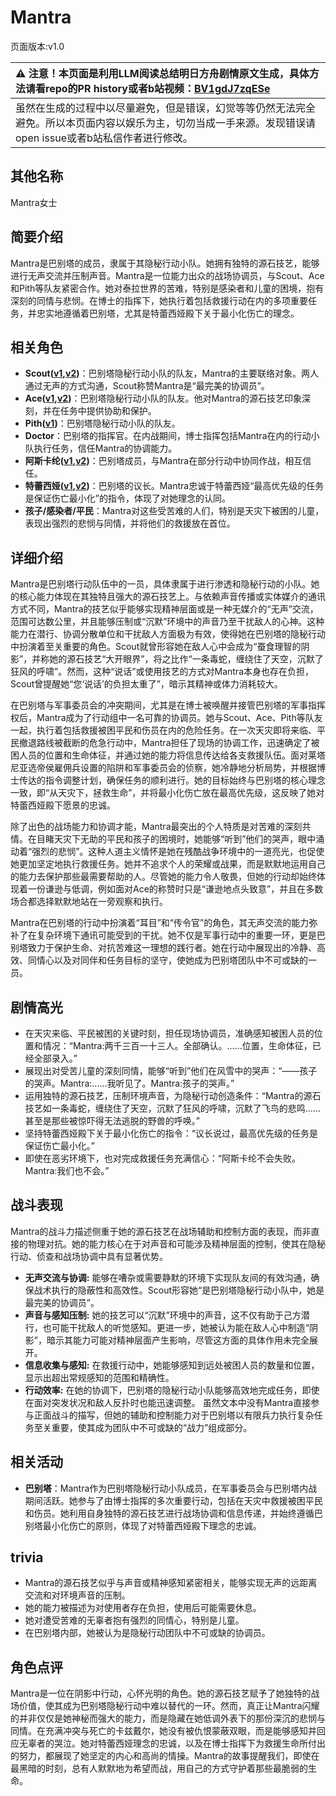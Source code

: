 # Mantra
页面版本:v1.0
 

| :warning: 注意！本页面是利用LLM阅读总结明日方舟剧情原文生成，具体方法请看repo的PR history或者b站视频：[BV1gdJ7zqESe](https://www.bilibili.com/video/BV1gdJ7zqESe/)         |
|:----------------------------|
| 虽然在生成的过程中以尽量避免，但是错误，幻觉等等仍然无法完全避免。所以本页面内容以娱乐为主，切勿当成一手来源。发现错误请open issue或者b站私信作者进行修改。|



## 其他名称
Mantra女士
## 简要介绍
Mantra是巴别塔的成员，隶属于其隐秘行动小队。她拥有独特的源石技艺，能够进行无声交流并压制声音。Mantra是一位能力出众的战场协调员，与Scout、Ace和Pith等队友紧密合作。她对泰拉世界的苦难，特别是感染者和儿童的困境，抱有深刻的同情与悲悯。在博士的指挥下，她执行着包括救援行动在内的多项重要任务，并忠实地遵循着巴别塔，尤其是特蕾西娅殿下关于最小化伤亡的理念。
## 相关角色
-   **Scout([v1](extended_char_Scout.md),[v2](../char_v3/extended_char_Scout.md))**：巴别塔隐秘行动小队的队友，Mantra的主要联络对象。两人通过无声的方式沟通，Scout称赞Mantra是“最完美的协调员”。
-   **Ace([v1](extended_char_Ace.md),[v2](../char_v3/extended_char_Ace.md))**：巴别塔隐秘行动小队的队友。他对Mantra的源石技艺印象深刻，并在任务中提供协助和保护。
-   **Pith([v1](char_612_accast.md))**：巴别塔隐秘行动小队的队友。
-   **Doctor**：巴别塔的指挥官。在内战期间，博士指挥包括Mantra在内的行动小队执行任务，信任Mantra的协调能力。
-   **阿斯卡纶([v1](char_4132_ascln.md),[v2](../char_v3/char_4132_ascln.md))**：巴别塔成员，与Mantra在部分行动中协同作战，相互信任。
-   **特蕾西娅([v1](extended_char_te_lei_xi_ya.md),[v2](../char_v3/extended_char_te_lei_xi_ya.md))**：巴别塔的议长。Mantra忠诚于特蕾西娅“最高优先级的任务是保证伤亡最小化”的指令，体现了对她理念的认同。
-   **孩子/感染者/平民**：Mantra对这些受苦难的人们，特别是天灾下被困的儿童，表现出强烈的悲悯与同情，并将他们的救援放在首位。
## 详细介绍
Mantra是巴别塔行动队伍中的一员，具体隶属于进行渗透和隐秘行动的小队。她的核心能力体现在其独特且强大的源石技艺上。与依赖声音传播或实体媒介的通讯方式不同，Mantra的技艺似乎能够实现精神层面或是一种无媒介的“无声”交流，范围可达数公里，并且能够压制或“沉默”环境中的声音乃至干扰敌人的心神。这种能力在潜行、协调分散单位和干扰敌人方面极为有效，使得她在巴别塔的隐秘行动中扮演着至关重要的角色。Scout就曾形容她在敌人心中会成为“蚕食理智的阴影”，并称她的源石技艺“大开眼界”，将之比作“一条毒蛇，缠绕住了天空，沉默了狂风的呼啸”。然而，这种“说话”或使用技艺的方式对Mantra本身也存在负担，Scout曾提醒她“您‘说话’的负担太重了”，暗示其精神或体力消耗较大。

在巴别塔与军事委员会的冲突期间，尤其是在博士被唤醒并接管巴别塔的军事指挥权后，Mantra成为了行动组中一名可靠的协调员。她与Scout、Ace、Pith等队友一起，执行着包括救援被困平民和伤员在内的危险任务。在一次天灾即将来临、平民撤退路线被截断的危急行动中，Mantra担任了现场的协调工作，迅速确定了被困人员的位置和生命体征，并通过她的能力将信息传达给各支救援队伍。面对莱塔尼亚选帝侯雇佣兵设置的陷阱和军事委员会的侦察，她冷静地分析局势，并根据博士传达的指令调整计划，确保任务的顺利进行。她的目标始终与巴别塔的核心理念一致，即“从天灾下，拯救生命”，并将最小化伤亡放在最高优先级，这反映了她对特蕾西娅殿下愿景的忠诚。

除了出色的战场能力和协调才能，Mantra最突出的个人特质是对苦难的深刻共情。在目睹天灾下无助的平民和孩子的困境时，她能够“听到”他们的哭声，眼中涌动着“强烈的悲悯”。这种人道主义情怀是她在残酷战争环境中的一道亮光，也促使她更加坚定地执行救援任务。她并不追求个人的荣耀或战果，而是默默地运用自己的能力去保护那些最需要帮助的人。尽管她的能力令人敬畏，但她的行动却始终体现着一份谦逊与低调，例如面对Ace的称赞时只是“谦逊地点头致意”，并且在多数场合都选择默默地站在一旁观察和执行。

Mantra在巴别塔的行动中扮演着“耳目”和“传令官”的角色，其无声交流的能力弥补了在复杂环境下通讯可能受到的干扰。她不仅是军事行动中的重要一环，更是巴别塔致力于保护生命、对抗苦难这一理想的践行者。她在行动中展现出的冷静、高效、同情心以及对同伴和任务目标的坚守，使她成为巴别塔团队中不可或缺的一员。
## 剧情高光
- 在天灾来临、平民被困的关键时刻，担任现场协调员，准确感知被困人员的位置和情况：“Mantra:两千三百一十三人。全部确认。......位置，生命体征，已经全部录入。”
- 展现出对受苦儿童的深刻同情，能够“听到”他们在风雪中的哭声：“——孩子的哭声。Mantra:......我听见了。Mantra:孩子的哭声。”
- 运用独特的源石技艺，压制环境声音，为隐秘行动创造条件：“Mantra的源石技艺如一条毒蛇，缠绕住了天空，沉默了狂风的呼啸，沉默了飞鸟的悲鸣......甚至是那些被惊吓得无法逃脱的野兽的呼唤。”
- 坚持特蕾西娅殿下关于最小化伤亡的指令：“议长说过，最高优先级的任务是保证伤亡最小化。”
- 即使在恶劣环境下，也对完成救援任务充满信心：“阿斯卡纶不会失败。Mantra:我们也不会。”
## 战斗表现
Mantra的战斗力描述侧重于她的源石技艺在战场辅助和控制方面的表现，而非直接的物理对抗。她的能力核心在于对声音和可能涉及精神层面的控制，使其在隐秘行动、侦查和战场协调中具有显著优势。
- **无声交流与协调:** 能够在嘈杂或需要静默的环境下实现队友间的有效沟通，确保战术执行的隐蔽性和高效性。Scout形容她“是巴别塔隐秘行动小队中，她是最完美的协调员”。
- **声音与感知压制:** 她的技艺可以“沉默”环境中的声音，这不仅有助于己方潜行，也可能干扰敌人的听觉感知。更进一步，她被认为能在敌人心中制造“阴影”，暗示其能力可能对精神层面产生影响，尽管这方面的具体作用未完全展开。
- **信息收集与感知:** 在救援行动中，她能够感知到远处被困人员的数量和位置，显示出超出常规感知的范围和精确性。
- **行动效率:** 在她的协调下，巴别塔的隐秘行动小队能够高效地完成任务，即使在面对突发状况和敌人反扑时也能迅速调整。
虽然文本中没有Mantra直接参与正面战斗的描写，但她的辅助和控制能力对于巴别塔以有限兵力执行复杂任务至关重要，使其成为团队中不可或缺的“战力”组成部分。
## 相关活动
-   **巴别塔**：Mantra作为巴别塔隐秘行动小队成员，在军事委员会与巴别塔内战期间活跃。她参与了由博士指挥的多次重要行动，包括在天灾中救援被困平民和伤员。她利用自身独特的源石技艺进行战场协调和信息传递，并始终遵循巴别塔最小化伤亡的原则，体现了对特蕾西娅殿下理念的忠诚。
## trivia
- Mantra的源石技艺似乎与声音或精神感知紧密相关，能够实现无声的远距离交流和对环境声音的压制。
- 她的能力被描述为对使用者存在负担，使用后可能需要休息。
- 她对遭受苦难的无辜者抱有强烈的同情心，特别是儿童。
- 在巴别塔内部，她被认为是隐秘行动团队中不可或缺的协调员。
## 角色点评
Mantra是一位在阴影中行动，心怀光明的角色。她的源石技艺赋予了她独特的战场价值，使其成为巴别塔隐秘行动中难以替代的一环。然而，真正让Mantra闪耀的并非仅仅是她神秘而强大的能力，而是隐藏在她低调外表下的那份深沉的悲悯与同情。在充满冲突与死亡的卡兹戴尔，她没有被仇恨蒙蔽双眼，而是能够感知并回应无辜者的哭泣。她对特蕾西娅理念的忠诚，以及在博士指挥下为救援生命所付出的努力，都展现了她坚定的内心和高尚的情操。Mantra的故事提醒我们，即使在最黑暗的时刻，总有人默默地为希望而战，用自己的方式守护着那些最脆弱的生命。
